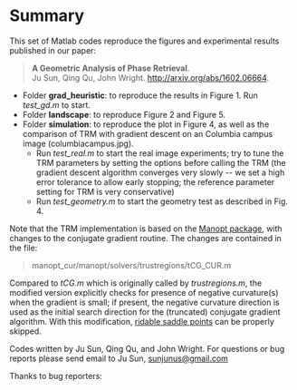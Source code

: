# Summary
This set of Matlab codes reproduce the figures and experimental results published in our paper: 
> **A Geometric Analysis of Phase Retrieval**.   
> Ju Sun, Qing Qu, John Wright. http://arxiv.org/abs/1602.06664. 

+ Folder **grad_heuristic**: to reproduce the results in Figure 1. Run *test_gd.m* to start. 
+ Folder **landscape**: to reproduce Figure 2 and Figure 5. 
+ Folder **simulation**: to reproduce the plot in Figure 4, as well as the comparison of TRM with gradient descent on an Columbia campus image (columbiacampus.jpg). 
	- Run *test_real.m* to start the real image experiments; try to tune the TRM parameters by setting the options before calling the TRM (the gradient descent algorithm converges very slowly -- we set a high error tolerance to allow early stopping; the reference parameter setting for TRM is very conservative)
	- Run *test_geometry.m* to start the geometry test as described in Fig. 4. 

Note that the TRM implementation is based on the [Manopt package](http://www.manopt.org/), with changes to the conjugate gradient routine. The changes are contained in the file: 

> manopt_cur/manopt/solvers/trustregions/tCG_CUR.m 

Compared to *tCG.m* which is originally called by *trustregions.m*, the modified version explicitly checks for presence of negative curvature(s) when the gradient is small; if present, the negative curvature direction is used as the initial search direction for the (truncated) conjugate gradient algorithm. With this modification, [ridable saddle points](http://arxiv.org/abs/1510.06096) can be properly skipped. 

Codes written by Ju Sun, Qing Qu, and John Wright. For questions or bug reports please send email to Ju Sun, sunjunus@gmail.com 

Thanks to bug reporters: 

